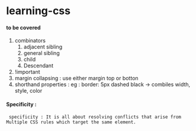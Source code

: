 # learning-css

#### to be covered

1.  combinators     
     1.  adjacent sibling
     2.  general sibling
     3.  child
     4.  Descendant
2.  !important
3.  margin collapsing : use either margin top or botton
4.  shorthand properties : eg : border: 5px dashed black ->   combiles  width, style, color


#### Specificity :  

     specificity : It is all about resolving conflicts that arise from Multiple CSS rules which target the same element.
